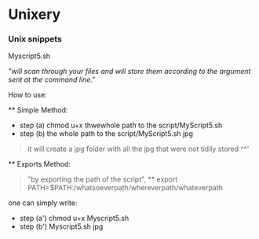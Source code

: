# Unixery

### Unix snippets

Myscript5.sh

*"will scan through your files and will store them according to the argument sent at the command line."*

How to use: 

** Simple Method:
- step (a) chmod u+x thwewhole path to the script/MyScript5.sh
-  step (b) the whole path to the script/MyScript5.sh jpg
>it will create a jpg folder with all the jpg that were not tidily stored ^^'


** Exports Method:

>"by exporting the path of the script", ** export PATH=$PATH:/whatsoeverpath/whereverpath/whateverpath

one can simply write: 
- step (a') chmod u+x Myscript5.sh
- step (b') Myscript5.sh jpg

